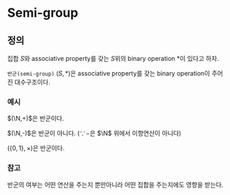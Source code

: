 # Semi-group
## 정의
집합 $S$와 associative property를 갖는 $S$위의 binary operation $*$이 있다고 하자.

`반군(semi-group)` $(S,*)$은 associative property를 갖는 binary operation이 주어진 대수구조이다. 

### 예시
$(\N,+)$은 반군이다.

$(\N,-)$은 반군이 아니다. ($\because -$은 $\N$ 위에서 이항연산이 아니다)

$(\{0,1\},\times)$은 반군이다.

### 참고
반군의 여부는 어떤 연산을 주는지 뿐만아니라 어떤 집합을 주는지에도 영향을 받는다.
